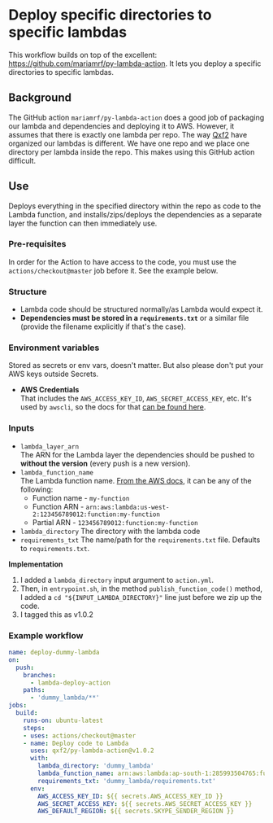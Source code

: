 # Deploy specific directories to specific lambdas

This workflow builds on top of the excellent: https://github.com/mariamrf/py-lambda-action. It lets you deploy a specific directories to specific lambdas. 

## Background

The GitHub action `mariamrf/py-lambda-action` does a good job of packaging our lambda and dependencies and deploying it to AWS. However, it assumes that there is exactly one lambda per repo. The way [Qxf2](https://qxf2.com/?utm_source=py-lambda-action&utm_medium=click&utm_campaign=From%20GitHub) have organized our lambdas is different. We have one repo and we place one directory per lambda inside the repo. This makes using this GitHub action difficult. 

## Use
Deploys everything in the specified directory within the repo as code to the Lambda function, and installs/zips/deploys the dependencies as a separate layer the function can then immediately use.

### Pre-requisites
In order for the Action to have access to the code, you must use the `actions/checkout@master` job before it. See the example below.

### Structure
- Lambda code should be structured normally/as Lambda would expect it.
- **Dependencies must be stored in a `requirements.txt`** or a similar file (provide the filename explicitly if that's the case).

### Environment variables
Stored as secrets or env vars, doesn't matter. But also please don't put your AWS keys outside Secrets.
- **AWS Credentials**  
    That includes the `AWS_ACCESS_KEY_ID`, `AWS_SECRET_ACCESS_KEY`, etc. It's used by `awscli`, so the docs for that [can be found here](https://docs.aws.amazon.com/cli/latest/userguide/cli-configure-envvars.html).

### Inputs
- `lambda_layer_arn`  
    The ARN for the Lambda layer the dependencies should be pushed to **without the version** (every push is a new version).
- `lambda_function_name`  
    The Lambda function name. [From the AWS docs](https://docs.aws.amazon.com/cli/latest/reference/lambda/update-function-code.html), it can be any of the following:
    - Function name - `my-function`  
    - Function ARN - `arn:aws:lambda:us-west-2:123456789012:function:my-function`  
    - Partial ARN - `123456789012:function:my-function`
- `lambda_directory`
    The directory with the lambda code
- `requirements_txt`
    The name/path for the `requirements.txt` file. Defaults to `requirements.txt`.

__Implementation__
1. I added a `lambda_directory` input argument to `action.yml`. 
2. Then, in `entrypoint.sh`, in the method `publish_function_code()` method, I added a `cd "${INPUT_LAMBDA_DIRECTORY}"` line just before we zip up the code.
3. I tagged this as v1.0.2


### Example workflow
```yaml
name: deploy-dummy-lambda
on:
  push:
    branches:
      - lambda-deploy-action
    paths:
      - 'dummy_lambda/**'
jobs:
  build:
    runs-on: ubuntu-latest
    steps:
    - uses: actions/checkout@master
    - name: Deploy code to Lambda
      uses: qxf2/py-lambda-action@v1.0.2
      with:
        lambda_directory: 'dummy_lambda'
        lambda_function_name: arn:aws:lambda:ap-south-1:285993504765:function:dummyLambda
        requirements_txt: 'dummy_lambda/requirements.txt'
      env:
        AWS_ACCESS_KEY_ID: ${{ secrets.AWS_ACCESS_KEY_ID }}
        AWS_SECRET_ACCESS_KEY: ${{ secrets.AWS_SECRET_ACCESS_KEY }}
        AWS_DEFAULT_REGION: ${{ secrets.SKYPE_SENDER_REGION }} 
```
